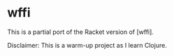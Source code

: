 # wffi

This is a partial port of the Racket version of [wffi].

Disclaimer: This is a warm-up project as I learn Clojure.
